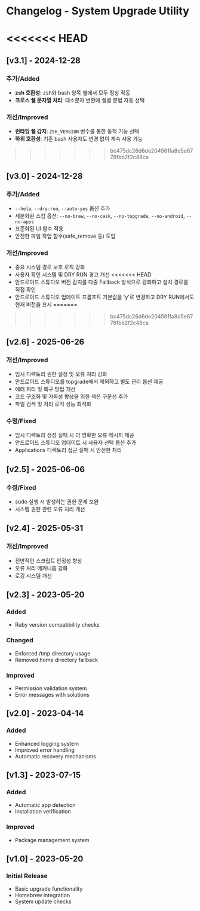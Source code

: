 # Changelog - System Upgrade Utility

<<<<<<< HEAD
=======
## [v3.1] - 2024-12-28

### 추가/Added

- **zsh 호환성**: zsh와 bash 양쪽 쉘에서 모두 정상 작동
- **크로스 쉘 문자열 처리**: 대소문자 변환에 쉘별 문법 자동 선택

### 개선/Improved

- **런타임 쉘 감지**: `ZSH_VERSION` 변수를 통한 동적 기능 선택
- **하위 호환성**: 기존 bash 사용자도 변경 없이 계속 사용 가능

>>>>>>> bc475dc26d6de204561fa8d5e6778fbb2f2c48ca
## [v3.0] - 2024-12-28

### 추가/Added

- `--help`, `--dry-run`, `--auto-yes` 옵션 추가
- 세분화된 스킵 옵션: `--no-brew`, `--no-cask`, `--no-topgrade`, `--no-android`, `--no-apps`
- 표준화된 UI 함수 적용
- 안전한 파일 작업 함수(safe_remove 등) 도입

### 개선/Improved

- 중요 시스템 경로 보호 로직 강화
- 사용자 확인 시스템 및 DRY RUN 경고 개선
<<<<<<< HEAD
- 안드로이드 스튜디오 버전 감지를 다중 Fallback 방식으로 강화하고 설치 경로를 직접 확인
- 안드로이드 스튜디오 업데이트 프롬프트 기본값을 'y'로 변경하고 DRY RUN에서도 현재 버전을 표시
=======
>>>>>>> bc475dc26d6de204561fa8d5e6778fbb2f2c48ca

## [v2.6] - 2025-06-26

### 개선/Improved

- 임시 디렉토리 권한 설정 및 오류 처리 강화
- 안드로이드 스튜디오를 topgrade에서 제외하고 별도 관리 옵션 제공
- 에러 처리 및 복구 방법 개선
- 코드 구조화 및 가독성 향상을 위한 섹션 구분선 추가
- 파일 검색 및 처리 로직 성능 최적화

### 수정/Fixed

- 임시 디렉토리 생성 실패 시 더 명확한 오류 메시지 제공
- 안드로이드 스튜디오 업데이트 시 사용자 선택 옵션 추가
- Applications 디렉토리 접근 실패 시 안전한 처리

## [v2.5] - 2025-06-06

### 수정/Fixed

- sudo 실행 시 발생하는 권한 문제 보완
- 시스템 권한 관련 오류 처리 개선

## [v2.4] - 2025-05-31

### 개선/Improved

- 전반적인 스크립트 안정성 향상
- 오류 처리 메커니즘 강화
- 로깅 시스템 개선

## [v2.3] - 2023-05-20

### Added

- Ruby version compatibility checks

### Changed

- Enforced /tmp directory usage
- Removed home directory fallback

### Improved

- Permission validation system
- Error messages with solutions

## [v2.0] - 2023-04-14

### Added

- Enhanced logging system
- Improved error handling
- Automatic recovery mechanisms

## [v1.3] - 2023-07-15

### Added

- Automatic app detection
- Installation verification

### Improved

- Package management system

## [v1.0] - 2023-05-20

### Initial Release

- Basic upgrade functionality
- Homebrew integration
- System update checks
